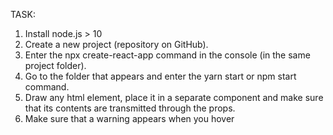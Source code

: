 TASK:

1. Install node.js > 10
2. Create a new project (repository on GitHub).
3. Enter the npx create-react-app <project name> command in the console (in the same project folder).
4. Go to the folder that appears and enter the yarn start or npm start command.
5. Draw any html element, place it in a separate component and make sure that its contents are transmitted through the props.
6. Make sure that a warning appears when you hover

